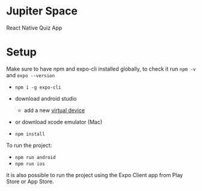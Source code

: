 # Jupiter Space

React Native Quiz App

# Setup

Make sure to have npm and expo-cli installed globally, to check it run `npm -v` and `expo --version`

- `npm i -g expo-cli`

- download android studio
  - add a new [virtual device](https://developer.android.com/studio/run/managing-avds)
- or download xcode emulator (Mac)
- `npm install`

To run the project:

- `npm run android`
- `npm run ios`

it is also possible to run the project using the Expo Client app from Play Store or App Store.